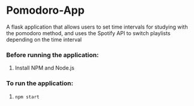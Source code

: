 # Pomodoro-App
A flask application that allows users to set time intervals for studying with the pomodoro method, and uses the Spotify API to switch playlists depending on the time interval

### Before running the application:
1. Install NPM and Node.js

### To run the application:
1. `npm start`
